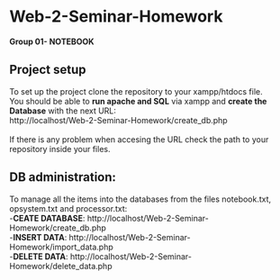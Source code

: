 # Web-2-Seminar-Homework
 **Group 01- NOTEBOOK**

## Project setup
To set up the project clone the repository to your xampp/htdocs file.<br>
You should be able to **run apache and SQL** via xampp and **create the Database** with the next URL:<br>
http://localhost/Web-2-Seminar-Homework/create_db.php<br>
<br>
If there is any problem when accesing the URL check the path to your repository inside your files.<br>

## DB administration:
To manage all the items into the databases from the files notebook.txt, opsystem.txt and processor.txt:<br>
-**CEATE DATABASE**: http://localhost/Web-2-Seminar-Homework/create_db.php<br>
-**INSERT DATA**: http://localhost/Web-2-Seminar-Homework/import_data.php<br>
-**DELETE DATA**: http://localhost/Web-2-Seminar-Homework/delete_data.php<br>

